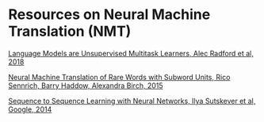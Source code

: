 # Resources on Neural Machine Translation (NMT)

[Language Models are Unsupervised Multitask Learners, Alec Radford et al, 2018](https://github.com/dimitarpg13/large_language_models/blob/main/articles/neural_machine_translation/Language_Models_are_Unsupervised_Multitask_Learners_Radford_2018.pdf)

[Neural Machine Translation of Rare Words with Subword Units, Rico Sennrich, Barry Haddow, Alexandra Birch, 2015](https://github.com/dimitarpg13/large_language_models/blob/main/articles/neural_machine_translation/Neural_Machine_Translation_of_Rare_Words_with_Subword_Units_Rico_Sennrich_2016.pdf)

[Sequence to Sequence Learning with Neural Networks, Ilya Sutskever et al, Google, 2014](https://github.com/dimitarpg13/large_language_models/blob/main/articles/neural_machine_translation/Sequence_to_Sequence_Learning_with_Neural_Networks_Ilya_Sutskever_Google_2014.pdf)



